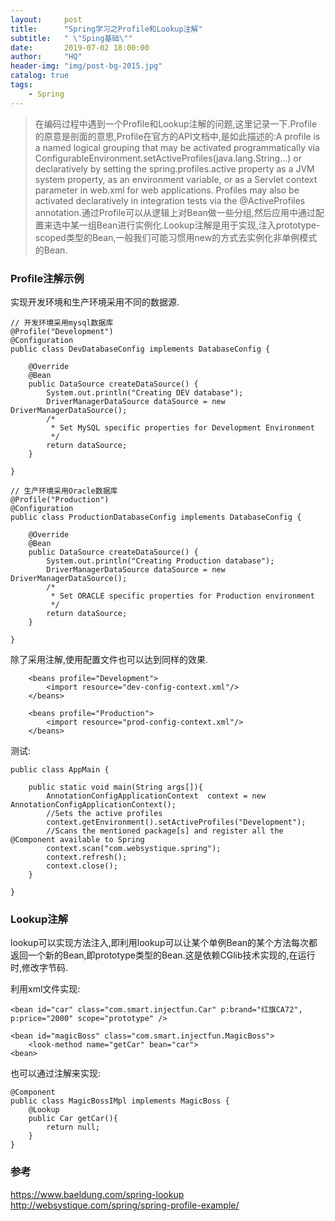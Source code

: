 ```yaml
---
layout:     post
title:      "Spring学习之Profile和Lookup注解"
subtitle:   " \"Sping基础\""
date:       2019-07-02 18:00:00
author:     "HQ"
header-img: "img/post-bg-2015.jpg"
catalog: true
tags:
    - Spring
---
```


>在编码过程中遇到一个Profile和Lookup注解的问题,这里记录一下.Profile的原意是剖面的意思,Profile在官方的API文档中,是如此描述的:A profile is a named logical grouping that may be activated programmatically via ConfigurableEnvironment.setActiveProfiles(java.lang.String...) or declaratively by setting the spring.profiles.active property as a JVM system property, as an environment variable, or as a Servlet context parameter in web.xml for web applications. Profiles may also be activated declaratively in integration tests via the @ActiveProfiles annotation.通过Profile可以从逻辑上对Bean做一些分组,然后应用中通过配置来选中某一组Bean进行实例化.Lookup注解是用于实现,注入prototype-scoped类型的Bean,一般我们可能习惯用new的方式去实例化非单例模式的Bean.

### Profile注解示例
实现开发环境和生产环境采用不同的数据源.
```
// 开发环境采用mysql数据库
@Profile("Development")
@Configuration
public class DevDatabaseConfig implements DatabaseConfig {
 
    @Override
    @Bean
    public DataSource createDataSource() {
        System.out.println("Creating DEV database");
        DriverManagerDataSource dataSource = new DriverManagerDataSource();
        /*
         * Set MySQL specific properties for Development Environment
         */
        return dataSource;
    }
 
}

// 生产环境采用Oracle数据库
@Profile("Production")
@Configuration
public class ProductionDatabaseConfig implements DatabaseConfig {
 
    @Override
    @Bean
    public DataSource createDataSource() {
        System.out.println("Creating Production database");
        DriverManagerDataSource dataSource = new DriverManagerDataSource();
        /*
         * Set ORACLE specific properties for Production environment
         */
        return dataSource;
    }
 
}
```

除了采用注解,使用配置文件也可以达到同样的效果.
```
    <beans profile="Development">
        <import resource="dev-config-context.xml"/>
    </beans>
 
    <beans profile="Production">
        <import resource="prod-config-context.xml"/>
    </beans>
```

测试:

```
public class AppMain {
     
    public static void main(String args[]){
        AnnotationConfigApplicationContext  context = new AnnotationConfigApplicationContext();
        //Sets the active profiles
        context.getEnvironment().setActiveProfiles("Development");
        //Scans the mentioned package[s] and register all the @Component available to Spring
        context.scan("com.websystique.spring"); 
        context.refresh();
        context.close();
    }
 
}
```

### Lookup注解
lookup可以实现方法注入,即利用lookup可以让某个单例Bean的某个方法每次都返回一个新的Bean,即prototype类型的Bean.这是依赖CGlib技术实现的,在运行时,修改字节码.

利用xml文件实现:
```
<bean id="car" class="com.smart.injectfun.Car" p:brand="红旗CA72", p:price="2000" scope="prototype" />

<bean id="magicBoss" class="com.smart.injectfun.MagicBoss">
    <look-method name="getCar" bean="car">
<bean>
```

也可以通过注解来实现:

```
@Component
public class MagicBossIMpl implements MagicBoss {
    @Lookup
    public Car getCar(){
        return null;
    }
}
```

### 参考
https://www.baeldung.com/spring-lookup
http://websystique.com/spring/spring-profile-example/